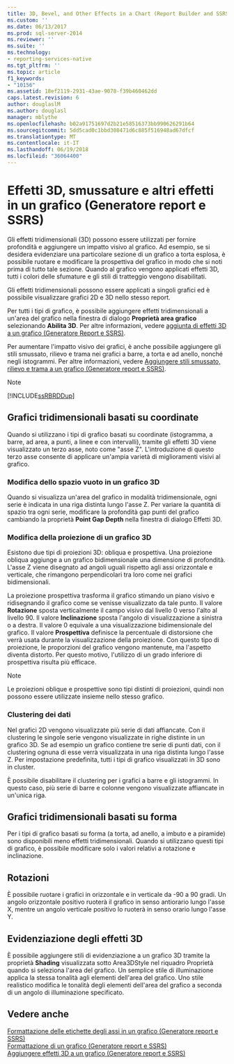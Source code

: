 ```yaml
---
title: 3D, Bevel, and Other Effects in a Chart (Report Builder and SSRS) (Effetti 3D, smussature e altri effetti in un grafico (Generatore report e SSRS)) | Microsoft Docs
ms.custom: ''
ms.date: 06/13/2017
ms.prod: sql-server-2014
ms.reviewer: ''
ms.suite: ''
ms.technology:
- reporting-services-native
ms.tgt_pltfrm: ''
ms.topic: article
f1_keywords:
- "10156"
ms.assetid: 18ef2119-2931-43ae-9078-f39b460462dd
caps.latest.revision: 6
author: douglaslM
ms.author: douglasl
manager: mblythe
ms.openlocfilehash: b02a91751697d2b21e58516373bb990626291b64
ms.sourcegitcommit: 5dd5cad0c1bbd308471d6c885f516948ad67dfcf
ms.translationtype: MT
ms.contentlocale: it-IT
ms.lasthandoff: 06/19/2018
ms.locfileid: "36064400"
---
```

# <a name="3d-bevel-and-other-effects-in-a-chart-report-builder-and-ssrs"></a>Effetti 3D, smussature e altri effetti in un grafico (Generatore report e SSRS)
  Gli effetti tridimensionali (3D) possono essere utilizzati per fornire profondità e aggiungere un impatto visivo al grafico. Ad esempio, se si desidera evidenziare una particolare sezione di un grafico a torta esplosa, è possibile ruotare e modificare la prospettiva del grafico in modo che si noti prima di tutto tale sezione. Quando al grafico vengono applicati effetti 3D, tutti i colori delle sfumature e gli stili di tratteggio vengono disabilitati.  
  
 Gli effetti tridimensionali possono essere applicati a singoli grafici ed è possibile visualizzare grafici 2D e 3D nello stesso report.  
  
 Per tutti i tipi di grafico, è possibile aggiungere effetti tridimensionali a un'area del grafico nella finestra di dialogo **Proprietà area grafico** selezionando **Abilita 3D**. Per altre informazioni, vedere [aggiunta di effetti 3D a un grafico &#40;Generatore Report e SSRS&#41;](chart-effects-add-3d-effects-report-builder.md).  
  
 Per aumentare l'impatto visivo dei grafici, è anche possibile aggiungere gli stili smussato, rilievo e trama nei grafici a barre, a torta e ad anello, nonché negli istogrammi. Per altre informazioni, vedere [Aggiungere stili smussato, rilievo e trama a un grafico &#40;Generatore report e SSRS&#41;](chart-effects-add-bevel-emboss-or-texture-report-builder.md).  
  
> [!NOTE]  
>  [!INCLUDE[ssRBRDDup](../../includes/ssrbrddup-md.md)]  
  
## <a name="coordinate-based-three-dimensional-charts"></a>Grafici tridimensionali basati su coordinate  
 Quando si utilizzano i tipi di grafico basati su coordinate (istogramma, a barre, ad area, a punti, a linee e con intervalli), tramite gli effetti 3D viene visualizzato un terzo asse, noto come "asse Z". L'introduzione di questo terzo asse consente di applicare un'ampia varietà di miglioramenti visivi al grafico.  
  
### <a name="changing-the-white-space-in-a-3d-chart"></a>Modifica dello spazio vuoto in un grafico 3D  
 Quando si visualizza un'area del grafico in modalità tridimensionale, ogni serie è indicata in una riga distinta lungo l'asse Z. Per variare la quantità di spazio tra ogni serie, modificare la profondità gap punti del grafico cambiando la proprietà **Point Gap Depth** nella finestra di dialogo Effetti 3D.  
  
### <a name="changing-the-projection-of-a-3d-chart"></a>Modifica della proiezione di un grafico 3D  
 Esistono due tipi di proiezioni 3D: obliqua e prospettiva. Una proiezione obliqua aggiunge a un grafico bidimensionale una dimensione di profondità. L'asse Z viene disegnato ad angoli uguali rispetto agli assi orizzontale e verticale, che rimangono perpendicolari tra loro come nei grafici bidimensionali.  
  
 La proiezione prospettiva trasforma il grafico stimando un piano visivo e ridisegnando il grafico come se venisse visualizzato da tale punto. Il valore **Rotazione** sposta verticalmente il campo visivo dal livello 0 verso l'alto al livello 90. Il valore **Inclinazione** sposta l'angolo di visualizzazione a sinistra o a destra. Il valore 0 equivale a una visualizzazione bidimensionale del grafico. Il valore **Prospettiva** definisce la percentuale di distorsione che verrà usata durante la visualizzazione della proiezione. Con questo tipo di proiezione, le proporzioni del grafico vengono mantenute, ma l'aspetto diventa distorto. Per questo motivo, l'utilizzo di un grado inferiore di prospettiva risulta più efficace.  
  
> [!NOTE]  
>  Le proiezioni oblique e prospettive sono tipi distinti di proiezioni, quindi non possono essere utilizzate insieme nello stesso grafico.  
  
### <a name="clustering-data"></a>Clustering dei dati  
 Nel grafici 2D vengono visualizzate più serie di dati affiancate. Con il clustering le singole serie vengono visualizzate in righe distinte in un grafico 3D. Se ad esempio un grafico contiene tre serie di punti dati, con il clustering ognuna di esse verrà visualizzata in una riga distinta lungo l'asse Z. Per impostazione predefinita, tutti i tipi di grafico visualizzati in 3D sono in cluster.  
  
 È possibile disabilitare il clustering per i grafici a barre e gli istogrammi. In questo caso, più serie di barre e colonne vengono visualizzate affiancate in un'unica riga.  
  
## <a name="shape-based-three-dimensional-charts"></a>Grafici tridimensionali basati su forma  
 Per i tipi di grafico basati su forma (a torta, ad anello, a imbuto e a piramide) sono disponibili meno effetti tridimensionali. Quando si utilizzano questi tipi di grafico, è possibile modificare solo i valori relativi a rotazione e inclinazione.  
  
## <a name="rotations"></a>Rotazioni  
 È possibile ruotare i grafici in orizzontale e in verticale da -90 a 90 gradi. Un angolo orizzontale positivo ruoterà il grafico in senso antiorario lungo l'asse X, mentre un angolo verticale positivo lo ruoterà in senso orario lungo l'asse Y.  
  
## <a name="highlighting-3d-effects"></a>Evidenziazione degli effetti 3D  
 È possibile aggiungere stili di evidenziazione a un grafico 3D tramite la proprietà **Shading** visualizzata sotto Area3DStyle nel riquadro Proprietà quando si seleziona l'area del grafico. Un semplice stile di illuminazione applica la stessa tonalità agli elementi dell'area del grafico. Uno stile realistico modifica le tonalità degli elementi dell'area del grafico a seconda di un angolo di illuminazione specificato.  
  
## <a name="see-also"></a>Vedere anche  
 [Formattazione delle etichette degli assi in un grafico &#40;Generatore report e SSRS&#41;](formatting-axis-labels-on-a-chart-report-builder-and-ssrs.md)   
 [Formattazione di un grafico &#40;Generatore report e SSRS&#41;](formatting-a-chart-report-builder-and-ssrs.md)   
 [Aggiungere effetti 3D a un grafico &#40;Generatore report e SSRS&#41;](chart-effects-add-3d-effects-report-builder.md)  
  
  